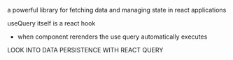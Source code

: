 a powerful library for fetching data and managing state in react applications

useQuery itself is a react hook 
- when component rerenders the use query automatically executes

LOOK INTO DATA PERSISTENCE WITH REACT QUERY